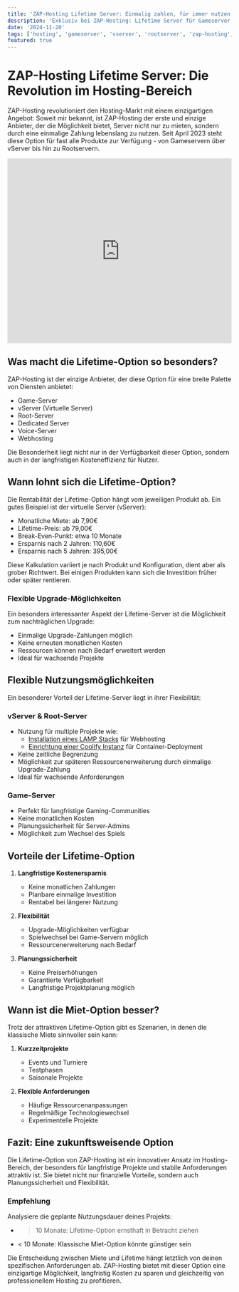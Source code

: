 ```yaml
---
title: 'ZAP-Hosting Lifetime Server: Einmalig zahlen, für immer nutzen'
description: 'Exklusiv bei ZAP-Hosting: Lifetime Server für Gameserver, vServer & Rootserver. Erfahren Sie, wie Sie mit einer einmaligen Zahlung dauerhaft hosten können. Inklusive Kostenvergleich und Rentabilitätsanalyse.'
date: '2024-11-20'
tags: ['hosting', 'gameserver', 'vserver', 'rootserver', 'zap-hosting', 'lifetime', 'server-hosting', 'dedicated-server']
featured: true
---
```


# ZAP-Hosting Lifetime Server: Die Revolution im Hosting-Bereich

ZAP-Hosting revolutioniert den Hosting-Markt mit einem einzigartigen Angebot: Soweit mir bekannt, ist ZAP-Hosting der erste und einzige Anbieter, der die Möglichkeit bietet, Server nicht nur zu mieten, sondern durch eine einmalige Zahlung lebenslang zu nutzen. Seit April 2023 steht diese Option für fast alle Produkte zur Verfügung - von Gameservern über vServer bis hin zu Rootservern.

<iframe width="100%" height="415" src="https://www.youtube.com/embed/eVt7DiYif2k" title="ZAP-Hosting Lifetime Server Ankündigung" frameBorder="0" allow="accelerometer; autoplay; clipboard-write; encrypted-media; gyroscope; picture-in-picture" allowFullScreen></iframe>

## Was macht die Lifetime-Option so besonders?

ZAP-Hosting ist der einzige Anbieter, der diese Option für eine breite Palette von Diensten anbietet:
- Game-Server
- vServer (Virtuelle Server)
- Root-Server
- Dedicated Server
- Voice-Server
- Webhosting

Die Besonderheit liegt nicht nur in der Verfügbarkeit dieser Option, sondern auch in der langfristigen Kosteneffizienz für Nutzer.

## Wann lohnt sich die Lifetime-Option?

Die Rentabilität der Lifetime-Option hängt vom jeweiligen Produkt ab. Ein gutes Beispiel ist der virtuelle Server (vServer):
- Monatliche Miete: ab 7,90€
- Lifetime-Preis: ab 79,00€
- Break-Even-Punkt: etwa 10 Monate
- Ersparnis nach 2 Jahren: 110,60€
- Ersparnis nach 5 Jahren: 395,00€

Diese Kalkulation variiert je nach Produkt und Konfiguration, dient aber als grober Richtwert. Bei einigen Produkten kann sich die Investition früher oder später rentieren.

### Flexible Upgrade-Möglichkeiten

Ein besonders interessanter Aspekt der Lifetime-Server ist die Möglichkeit zum nachträglichen Upgrade:
- Einmalige Upgrade-Zahlungen möglich
- Keine erneuten monatlichen Kosten
- Ressourcen können nach Bedarf erweitert werden
- Ideal für wachsende Projekte

## Flexible Nutzungsmöglichkeiten

Ein besonderer Vorteil der Lifetime-Server liegt in ihrer Flexibilität:

### vServer & Root-Server
- Nutzung für multiple Projekte wie:
  - [Installation eines LAMP Stacks](/blog/debian-lamp-stack) für Webhosting
  - [Einrichtung einer Coolify Instanz](/blog/coolify-installation) für Container-Deployment
- Keine zeitliche Begrenzung
- Möglichkeit zur späteren Ressourcenerweiterung durch einmalige Upgrade-Zahlung
- Ideal für wachsende Anforderungen

### Game-Server
- Perfekt für langfristige Gaming-Communities
- Keine monatlichen Kosten
- Planungssicherheit für Server-Admins
- Möglichkeit zum Wechsel des Spiels

## Vorteile der Lifetime-Option

1. **Langfristige Kostenersparnis**
   - Keine monatlichen Zahlungen
   - Planbare einmalige Investition
   - Rentabel bei längerer Nutzung

2. **Flexibilität**
   - Upgrade-Möglichkeiten verfügbar
   - Spielwechsel bei Game-Servern möglich
   - Ressourcenerweiterung nach Bedarf

3. **Planungssicherheit**
   - Keine Preiserhöhungen
   - Garantierte Verfügbarkeit
   - Langfristige Projektplanung möglich

## Wann ist die Miet-Option besser?

Trotz der attraktiven Lifetime-Option gibt es Szenarien, in denen die klassische Miete sinnvoller sein kann:

1. **Kurzzeitprojekte**
   - Events und Turniere
   - Testphasen
   - Saisonale Projekte

2. **Flexible Anforderungen**
   - Häufige Ressourcenanpassungen
   - Regelmäßige Technologiewechsel
   - Experimentelle Projekte

## Fazit: Eine zukunftsweisende Option

Die Lifetime-Option von ZAP-Hosting ist ein innovativer Ansatz im Hosting-Bereich, der besonders für langfristige Projekte und stabile Anforderungen attraktiv ist. Sie bietet nicht nur finanzielle Vorteile, sondern auch Planungssicherheit und Flexibilität.

### Empfehlung
Analysiere die geplante Nutzungsdauer deines Projekts:
- > 10 Monate: Lifetime-Option ernsthaft in Betracht ziehen
- < 10 Monate: Klassische Miet-Option könnte günstiger sein

Die Entscheidung zwischen Miete und Lifetime hängt letztlich von deinen spezifischen Anforderungen ab. ZAP-Hosting bietet mit dieser Option eine einzigartige Möglichkeit, langfristig Kosten zu sparen und gleichzeitig von professionellem Hosting zu profitieren.
